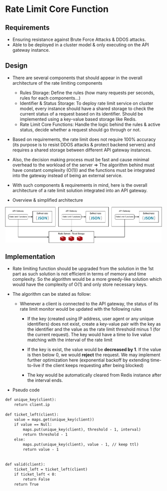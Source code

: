 # Rate Limit Core Function

## Requirements

- Ensuring resistance against Brute Force Attacks & DDOS attacks.
- Able to be deployed in a cluster model & only executing on the API gateway instance.

## Design

- There are several components that should appear in the overall architecture of the rate limiting components

    - Rules Storage: Define the rules (how many requests per seconds, rules for each components...)
    - Identifier & Status Storage: To deploy rate limit service on cluster model, every instance should have a shared storage to check the current status of a request based on its identifier. Should be implemented using a key-value based storage like Redis.
    - Rate Limit Core Functions: Handle the logic behind the rules & active status, decide whether a request should go through or not.

- Based on requirements, the rate limit does not require 100% accuracy (its purpose is to resist DDOS attacks & protect backend servers) and requires a shared storage between different API gateway instances.

- Also, the decision making process must be fast and cause minimal overhead to the workload of the server => The algorithm behind must have constant complexity (O(1)) and the functions must be integrated into the gateway instead of being an external service.

- With such components & requirements in mind, here is the overall architecture of a rate limit solution integrated into an API gateway.

- Overview & simplified architecture

<img src='rate-limit.drawio.png'>


## Implementation

- Rate limiting function should be upgraded from the solution in the 1st part as such solution is not efficient in terms of memory and time complexity. So the algorithm would be a more greedy-like solution which would have the complexity of O(1) and only store necessary keys.

- The algorithm can be stated as follow:

    - Whenever a client is connected to the API gateway, the status of its rate limit monitor would be updated with the following rules

        - If the key (created using IP address, user agent or any unique identifiers) does not exist, create a key-value pair with the key as the identifier and the value as the rate limit threshold minus 1 (for the current request). The key would have a time to live value matching with the interval of the rate limit

        - If the key is exist, the value would be **decreased by 1**. If the value is then below 0, we would **reject** the request. We may implement further optimization here (exponential backoff by extending time-to-live if the client keeps requesting after being blocked)

        - The key would be automatically cleared from Redis instance after the interval ends.

- Pseudo code

```
def unique_key(client):
    return client.ip

def ticket_left(client):
    value = maps.get(unique_key(client))
    if value == Null:
        maps.put(unique_key(client), threshold - 1, interval)
        return threshold - 1
    else:
        maps.put(unique_key(client), value - 1, // keep ttl)
        return value - 1


def valid(client):
    ticket_left = ticket_left(client)
    if ticket_left < 0:
        return False
    return True 
```

